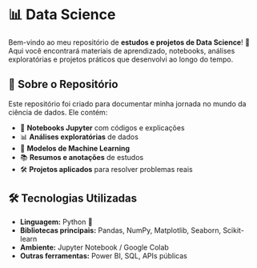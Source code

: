 # 📊 Data Science

Bem-vindo ao meu repositório de **estudos e projetos de Data Science**! 🚀 Aqui você encontrará materiais de aprendizado, notebooks, análises exploratórias e projetos práticos que desenvolvi ao longo do tempo.

## 📌 Sobre o Repositório
Este repositório foi criado para documentar minha jornada no mundo da ciência de dados. Ele contém:
- 📂 **Notebooks Jupyter** com códigos e explicações
- 📊 **Análises exploratórias** de dados
- 🤖 **Modelos de Machine Learning**
- 📚 **Resumos e anotações** de estudos
- 🛠️ **Projetos aplicados** para resolver problemas reais

## 🛠 Tecnologias Utilizadas
- **Linguagem:** Python 🐍
- **Bibliotecas principais:** Pandas, NumPy, Matplotlib, Seaborn, Scikit-learn
- **Ambiente:** Jupyter Notebook / Google Colab
- **Outras ferramentas:** Power BI, SQL, APIs públicas
